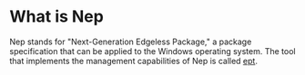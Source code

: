 # What is Nep

Nep stands for "Next-Generation Edgeless Package," a package specification that can be applied to the Windows operating system. The tool that implements the management capabilities of Nep is called [ept](/ept/guide).
